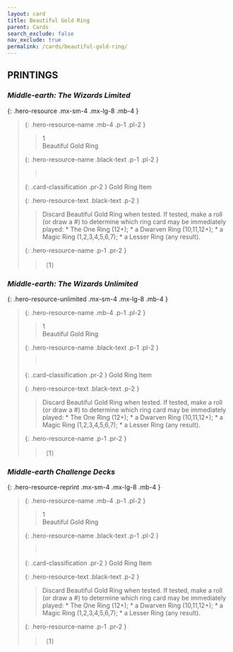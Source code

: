 ```yaml
---
layout: card
title: Beautiful Gold Ring
parent: Cards
search_exclude: false
nav_exclude: true
permalink: /cards/beautiful-gold-ring/
---
```


## PRINTINGS


### _Middle-earth: The Wizards Limited_

{: .hero-resource .mx-sm-4 .mx-lg-8 .mb-4 }
> {: .hero-resource-name .mb-4 .p-1 .pl-2 }
> > <div class="card-mp">1</div>
> > <div class="card-name">Beautiful Gold Ring</div>
>
> {: .hero-resource-name .black-text .p-1 .pl-2 }
> > &nbsp;
>
> {: .card-classification .pr-2 }
> Gold Ring Item
>
> {: .hero-resource-text .black-text .p-2 }
> > Discard Beautiful Gold Ring when tested. If tested, make a roll (or draw a #) to determine which ring card may be immediately played:  * The One Ring (12+); * a Dwarven Ring (10,11,12+);  * a Magic Ring (1,2,3,4,5,6,7);  * a Lesser Ring (any result). 
> 
> {: .hero-resource-name .p-1 .pr-2 }
> > <div class="card-shield"></div>
> > <div class="card-corruption">〔1〕</div>

### _Middle-earth: The Wizards Unlimited_

{: .hero-resource-unlimited .mx-sm-4 .mx-lg-8 .mb-4 }
> {: .hero-resource-name .mb-4 .p-1 .pl-2 }
> > <div class="card-mp">1</div>
> > <div class="card-name">Beautiful Gold Ring</div>
>
> {: .hero-resource-name .black-text .p-1 .pl-2 }
> > &nbsp;
>
> {: .card-classification .pr-2 }
> Gold Ring Item
>
> {: .hero-resource-text .black-text .p-2 }
> > Discard Beautiful Gold Ring when tested. If tested, make a roll (or draw a #) to determine which ring card may be immediately played:  * The One Ring (12+); * a Dwarven Ring (10,11,12+);  * a Magic Ring (1,2,3,4,5,6,7);  * a Lesser Ring (any result). 
> 
> {: .hero-resource-name .p-1 .pr-2 }
> > <div class="card-shield"></div>
> > <div class="card-corruption">〔1〕</div>

### _Middle-earth Challenge Decks_

{: .hero-resource-reprint .mx-sm-4 .mx-lg-8 .mb-4 }
> {: .hero-resource-name .mb-4 .p-1 .pl-2 }
> > <div class="card-mp">1</div>
> > <div class="card-name">Beautiful Gold Ring</div>
>
> {: .hero-resource-name .black-text .p-1 .pl-2 }
> > &nbsp;
>
> {: .card-classification .pr-2 }
> Gold Ring Item
>
> {: .hero-resource-text .black-text .p-2 }
> > Discard Beautiful Gold Ring when tested. If tested, make a roll (or draw a #) to determine which ring card may be immediately played:  * The One Ring (12+); * a Dwarven Ring (10,11,12+);  * a Magic Ring (1,2,3,4,5,6,7);  * a Lesser Ring (any result). 
> 
> {: .hero-resource-name .p-1 .pr-2 }
> > <div class="card-shield"></div>
> > <div class="card-corruption">〔1〕</div>
